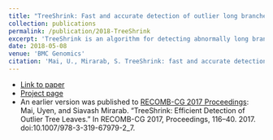 ```yaml
---
title: "TreeShrink: Fast and accurate detection of outlier long branches in collections of phylogenetic trees."
collection: publications
permalink: /publication/2018-TreeShrink
excerpt: 'TreeShrink is an algorithm for detecting abnormally long branches in one or a collection of phylogenetic trees.'
date: 2018-05-08
venue: 'BMC Genomics'
citation: 'Mai, U., Mirarab, S. TreeShrink: fast and accurate detection of outlier long branches in collections of phylogenetic trees. BMC Genomics 19, 272 (2018). https://doi.org/10.1186/s12864-018-4620-2.'
---
```

* [Link to paper](https://doi.org/10.1186/s12864-018-4620-2)
* [Project page](https://uym2.github.io/TreeShrink/)
* An earlier version was published to [RECOMB-CG 2017 Proceedings](https://link.springer.com/chapter/10.1007/978-3-319-67979-2_7): Mai, Uyen, and Siavash Mirarab. “TreeShrink: Efficient Detection of Outlier Tree Leaves.” In RECOMB-CG 2017, Proceedings, 116–40. 2017. doi:10.1007/978-3-319-67979-2_7.
